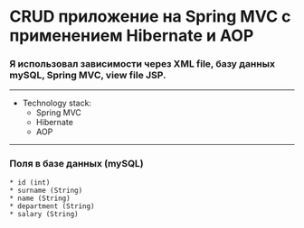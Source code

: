 # CRUD приложение на Spring MVC с применением Hibernate и AOP
### Я использовал зависимости через XML file, базу данных mySQL, Spring MVC, view file JSP.

--- 
* Technology stack:
    * Spring MVC
    * Hibernate
    * AOP
___

### Поля в базе данных (mySQL)

    * id (int)
    * surname (String)
    * name (String)
    * department (String)
    * salary (String)
